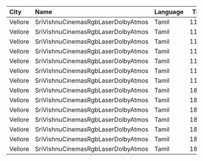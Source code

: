 | City    | Name                               | Language |  Time | Type     | Price | Capacity | Booked |
| :------ | :--------------------------------- | :------- | ----: | :------- | ----: | -------: | -----: |
| Vellore | SriVishnuCinemasRgbLaserDolbyAtmos | Tamil    | 11:45 | Box      |  130₹ |       11 |     11 |
| Vellore | SriVishnuCinemasRgbLaserDolbyAtmos | Tamil    | 11:45 | Couple   |  130₹ |       20 |      0 |
| Vellore | SriVishnuCinemasRgbLaserDolbyAtmos | Tamil    | 11:45 | Premium  |  130₹ |      130 |     64 |
| Vellore | SriVishnuCinemasRgbLaserDolbyAtmos | Tamil    | 11:45 | Elite1   |  100₹ |      220 |    110 |
| Vellore | SriVishnuCinemasRgbLaserDolbyAtmos | Tamil    | 11:45 | Elite2   |  100₹ |      110 |     44 |
| Vellore | SriVishnuCinemasRgbLaserDolbyAtmos | Tamil    | 11:45 | Economy1 |  100₹ |       66 |     22 |
| Vellore | SriVishnuCinemasRgbLaserDolbyAtmos | Tamil    | 11:45 | Economy2 |  100₹ |       66 |     22 |
| Vellore | SriVishnuCinemasRgbLaserDolbyAtmos | Tamil    | 18:45 | Box      |  130₹ |       11 |     11 |
| Vellore | SriVishnuCinemasRgbLaserDolbyAtmos | Tamil    | 18:45 | Couple   |  130₹ |       20 |      0 |
| Vellore | SriVishnuCinemasRgbLaserDolbyAtmos | Tamil    | 18:45 | Premium  |  130₹ |      130 |     64 |
| Vellore | SriVishnuCinemasRgbLaserDolbyAtmos | Tamil    | 18:45 | Elite1   |  100₹ |      220 |    110 |
| Vellore | SriVishnuCinemasRgbLaserDolbyAtmos | Tamil    | 18:45 | Elite2   |  100₹ |      110 |     44 |
| Vellore | SriVishnuCinemasRgbLaserDolbyAtmos | Tamil    | 18:45 | Economy1 |  100₹ |       66 |     22 |
| Vellore | SriVishnuCinemasRgbLaserDolbyAtmos | Tamil    | 18:45 | Economy2 |  100₹ |       66 |     22 |